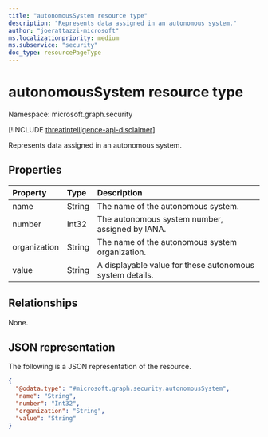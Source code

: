 ```yaml
---
title: "autonomousSystem resource type"
description: "Represents data assigned in an autonomous system."
author: "joerattazzi-microsoft"
ms.localizationpriority: medium
ms.subservice: "security"
doc_type: resourcePageType
---
```


# autonomousSystem resource type

Namespace: microsoft.graph.security

[!INCLUDE [threatintelligence-api-disclaimer](../../includes/threatintelligence-api-disclaimer.md)]

Represents data assigned in an autonomous system.

## Properties

| Property     | Type   | Description                                              |
| :----------- | :----- | :------------------------------------------------------- |
| name         | String | The name of the autonomous system.                       |
| number       | Int32  | The autonomous system number, assigned by IANA.          |
| organization | String | The name of the autonomous system organization.          |
| value        | String | A displayable value for these autonomous system details. |

## Relationships

None.

## JSON representation

The following is a JSON representation of the resource.

<!-- {
  "blockType": "resource",
  "@odata.type": "microsoft.graph.security.autonomousSystem"
}
-->

```json
{
  "@odata.type": "#microsoft.graph.security.autonomousSystem",
  "name": "String",
  "number": "Int32",
  "organization": "String",
  "value": "String"
}
```
